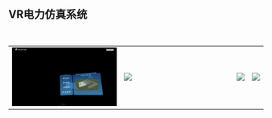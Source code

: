 <table border="0">
  <tr>
    <h2>VR电力仿真系统</h2>
    <td width="50%">
      <img src="/VR电力系统/01.png" width="100%">      
    </td>
    <td width="50%">
      <img src="/VR电力系统/02.png" width="100%">      
    </td></br>
    <td width="50%">
      <img src="/VR电力系统/03.png" width="100%">      
    </td>
    <td width="50%">
      <img src="/VR电力系统/04.png" width="100%">      
    </td>
  </tr>
</table>
